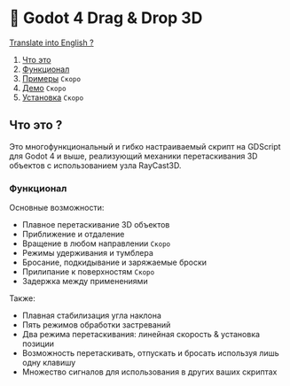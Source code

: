 # 🦥 Godot 4 Drag & Drop 3D

[Translate into English ?](README.md)

1. [Что это](#что-это)
1. [Функционал](#функционал)
1. [Примеры](PROCHTI.md) `Скоро`
1. [Демо](PROCHTI.md) `Скоро`
1. [Установка](PROCHTI.md) `Скоро`

## Что это ?

Это многофункциональный и гибко настраиваемый скрипт на GDScript для Godot 4 и выше, реализующий механики перетаскивания 3D объектов с использованием узла RayCast3D.

### Функционал
Основные возможности:
- Плавное перетаскивание 3D объектов
- Приближение и отдаление
- Вращение в любом направлении `Скоро`
- Режимы удерживания и тумблера
- Бросание, подкидывание и заряжаемые броски
- Прилипание к поверхностям `Скоро`
- Задержка между применениями

Также:
- Плавная стабилизация угла наклона
- Пять режимов обработки застреваний
- Два режима перетаскивания: линейная скорость & установка позиции
- Возможность перетаскивать, отпускать и бросать используя лишь одну клавишу
- Множество сигналов для использования в других ваших скриптах
